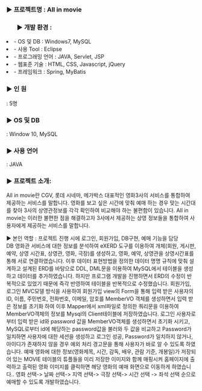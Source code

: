 <h3> ▶ 프로젝트명   : All in movie </h2>
<h3><ul> ▶ 개발 환경    :</h3> 
<li>- OS 및 DB : Windows7, MySQL</li>
  <li>- 사용 Tool : Eclipse</li>
<li>- 프로그래밍 언어 : JAVA, Servlet, JSP</li>
<li>- 웹표준 기술 : HTML, CSS, Javascript, jQuery</li>
<li>- 프레임워크 : Spring, MyBatis</li>
  </ul>
<h3>▶ 인    원</h3>     : 5명 
<h3>▶ OS 및 DB</h3>     : Window 10, MySQL 
<h3>▶ 사용 언어</h3>    : JAVA 
<h3>▶ 프로젝트 소개: </h3>All in movie란 CGV, 롯데 시네마, 메가박스 대표적인 영화3사의 서비스를 통합하여 제공하는 서비스를 말합니다. 영화를 보고 싶은 시간에 맞춰 예매 하는 경우 맞는 시간대를 찾아 3사의 상영관정보를 각각 확인하여 비교해야 하는 불편함이 있습니다. All in movie는 이러한 불편한 점을 해결하고자 3사에서 제공하는 상영 정보들을 통합하여 사용자에게 제공하는 서비스를 말합니다. <br>

▶ 본인 역할    : 프로젝트 진행 시에 로그인, 회원가입, DB구현, 예매 기능을 담당 <br>
DB
영화관 서비스에 대한 정보를 분석하여 eXERD 도구를 이용하여 개체(회원, 게시판, 예약, 상영 시간표, 상영관, 영화, 극장)를 생성하고, 영화, 예약, 상영관을 상영시간표를 통해 서로 연결하였습니다. 이후 데이터 표현방법을 정의한 데이터 명명 규칙에 맞춰 설계하고 설계된 ERD를 바탕으로 DDL, DML문을 이용하여 MySQL에서 테이블을 생성하고 데이터를 추가하였습니다. 하지만 프로그램 개발을 진행하면서 ERD의 수정이 반복적으로 있었기 때문에 즉각 반영하여 테이블을 반복적으로 수정했습니다.
회원가입, 로그인
MVC모델 방식을 사용하여 회원가입 view의 Form을 통해 입력 받은 사용자의 ID, 이름, 주민번호, 전화번호, 이메일, 암호를 MemberVO 객체를 생성하면서 입력 받은 정보를 초기화 하여 이후 Mapper에서 xml파일로 정의한 쿼리문을 이용하여 MemberVO객체의 정보를 Mysql의 Client테이블에 저장하였습니다.
로그인 사용자로부터 입력 받은 id와 password 값을 MemberVO객체를 생성하면서 초기화 시키고, MySQL로부터 id에 해당하는 password값을 불러와 두 값을 비교하고 Password가 일치하면 사용자에 대한 세션을 생성하고 로그인 성공, Password가 일치하지 않거나, 아이디가 존재하지 않을 경우 예외 처리 경고문을 통해 사용자가 바로 알 수 있도록 하였습니다.
예매
영화에 대한 정보(영화제목, 시간, 감독, 배우, 관람 기준, 개봉일)가 저장되어 있는 MOVIE 테이블의 튜플들을 미리 저장한 이미지와 함께 매핑시켜 홈페이지에 출력하고 출력된 영화 이미지를 클릭하면 해당 영화의 예매 화면으로 이동하게 하였습니다..
영화 선택-> 날짜 선택-> 지역 선택-> 극장 선택-> 시간 선택 -> 좌석 선택 순으로 예매할 수 있도록 개발하였습니다.

